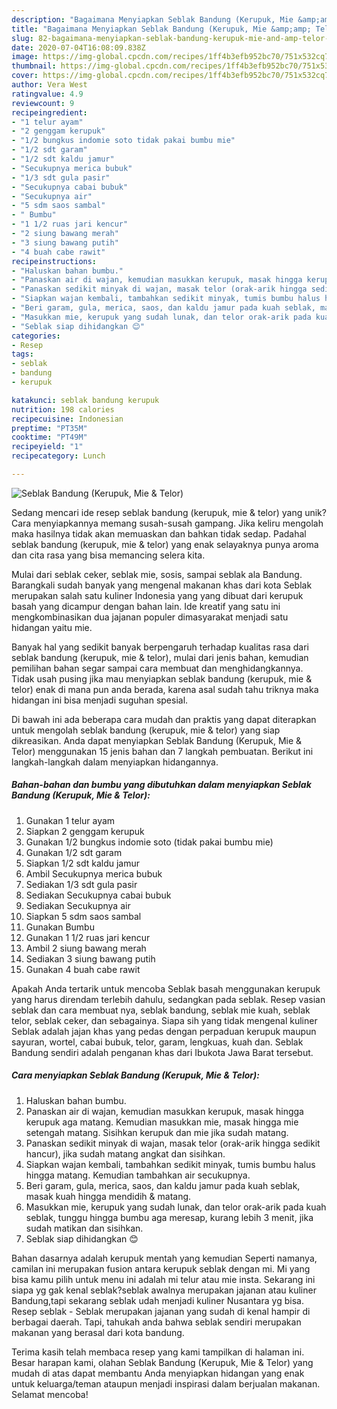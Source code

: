 ```yaml
---
description: "Bagaimana Menyiapkan Seblak Bandung (Kerupuk, Mie &amp;amp; Telor), Lezat Sekali"
title: "Bagaimana Menyiapkan Seblak Bandung (Kerupuk, Mie &amp;amp; Telor), Lezat Sekali"
slug: 82-bagaimana-menyiapkan-seblak-bandung-kerupuk-mie-and-amp-telor-lezat-sekali
date: 2020-07-04T16:08:09.838Z
image: https://img-global.cpcdn.com/recipes/1ff4b3efb952bc70/751x532cq70/seblak-bandung-kerupuk-mie-telor-foto-resep-utama.jpg
thumbnail: https://img-global.cpcdn.com/recipes/1ff4b3efb952bc70/751x532cq70/seblak-bandung-kerupuk-mie-telor-foto-resep-utama.jpg
cover: https://img-global.cpcdn.com/recipes/1ff4b3efb952bc70/751x532cq70/seblak-bandung-kerupuk-mie-telor-foto-resep-utama.jpg
author: Vera West
ratingvalue: 4.9
reviewcount: 9
recipeingredient:
- "1 telur ayam"
- "2 genggam kerupuk"
- "1/2 bungkus indomie soto tidak pakai bumbu mie"
- "1/2 sdt garam"
- "1/2 sdt kaldu jamur"
- "Secukupnya merica bubuk"
- "1/3 sdt gula pasir"
- "Secukupnya cabai bubuk"
- "Secukupnya air"
- "5 sdm saos sambal"
- " Bumbu"
- "1 1/2 ruas jari kencur"
- "2 siung bawang merah"
- "3 siung bawang putih"
- "4 buah cabe rawit"
recipeinstructions:
- "Haluskan bahan bumbu."
- "Panaskan air di wajan, kemudian masukkan kerupuk, masak hingga kerupuk aga matang. Kemudian masukkan mie, masak hingga mie setengah matang. Sisihkan kerupuk dan mie jika sudah matang."
- "Panaskan sedikit minyak di wajan, masak telor (orak-arik hingga sedikit hancur), jika sudah matang angkat dan sisihkan."
- "Siapkan wajan kembali, tambahkan sedikit minyak, tumis bumbu halus hingga matang. Kemudian tambahkan air secukupnya."
- "Beri garam, gula, merica, saos, dan kaldu jamur pada kuah seblak, masak kuah hingga mendidih &amp; matang."
- "Masukkan mie, kerupuk yang sudah lunak, dan telor orak-arik pada kuah seblak, tunggu hingga bumbu aga meresap, kurang lebih 3 menit, jika sudah matikan dan sisihkan."
- "Seblak siap dihidangkan 😊"
categories:
- Resep
tags:
- seblak
- bandung
- kerupuk

katakunci: seblak bandung kerupuk 
nutrition: 198 calories
recipecuisine: Indonesian
preptime: "PT35M"
cooktime: "PT49M"
recipeyield: "1"
recipecategory: Lunch

---
```



![Seblak Bandung (Kerupuk, Mie &amp; Telor)](https://img-global.cpcdn.com/recipes/1ff4b3efb952bc70/751x532cq70/seblak-bandung-kerupuk-mie-telor-foto-resep-utama.jpg)

Sedang mencari ide resep seblak bandung (kerupuk, mie &amp; telor) yang unik? Cara menyiapkannya memang susah-susah gampang. Jika keliru mengolah maka hasilnya tidak akan memuaskan dan bahkan tidak sedap. Padahal seblak bandung (kerupuk, mie &amp; telor) yang enak selayaknya punya aroma dan cita rasa yang bisa memancing selera kita.

Mulai dari seblak ceker, seblak mie, sosis, sampai seblak ala Bandung. Barangkali sudah banyak yang mengenal makanan khas dari kota Seblak merupakan salah satu kuliner Indonesia yang yang dibuat dari kerupuk basah yang dicampur dengan bahan lain. Ide kreatif yang satu ini mengkombinasikan dua jajanan populer dimasyarakat menjadi satu hidangan yaitu mie.

Banyak hal yang sedikit banyak berpengaruh terhadap kualitas rasa dari seblak bandung (kerupuk, mie &amp; telor), mulai dari jenis bahan, kemudian pemilihan bahan segar sampai cara membuat dan menghidangkannya. Tidak usah pusing jika mau menyiapkan seblak bandung (kerupuk, mie &amp; telor) enak di mana pun anda berada, karena asal sudah tahu triknya maka hidangan ini bisa menjadi suguhan spesial.


Di bawah ini ada beberapa cara mudah dan praktis yang dapat diterapkan untuk mengolah seblak bandung (kerupuk, mie &amp; telor) yang siap dikreasikan. Anda dapat menyiapkan Seblak Bandung (Kerupuk, Mie &amp; Telor) menggunakan 15 jenis bahan dan 7 langkah pembuatan. Berikut ini langkah-langkah dalam menyiapkan hidangannya.

<!--inarticleads1-->

##### Bahan-bahan dan bumbu yang dibutuhkan dalam menyiapkan Seblak Bandung (Kerupuk, Mie &amp; Telor):

1. Gunakan 1 telur ayam
1. Siapkan 2 genggam kerupuk
1. Gunakan 1/2 bungkus indomie soto (tidak pakai bumbu mie)
1. Gunakan 1/2 sdt garam
1. Siapkan 1/2 sdt kaldu jamur
1. Ambil Secukupnya merica bubuk
1. Sediakan 1/3 sdt gula pasir
1. Sediakan Secukupnya cabai bubuk
1. Sediakan Secukupnya air
1. Siapkan 5 sdm saos sambal
1. Gunakan  Bumbu
1. Gunakan 1 1/2 ruas jari kencur
1. Ambil 2 siung bawang merah
1. Sediakan 3 siung bawang putih
1. Gunakan 4 buah cabe rawit


Apakah Anda tertarik untuk mencoba Seblak basah menggunakan kerupuk yang harus direndam terlebih dahulu, sedangkan pada seblak. Resep vasian seblak dan cara membuat nya, seblak bandung, seblak mie kuah, seblak telor, seblak ceker, dan sebagainya. Siapa sih yang tidak mengenal kuliner Seblak adalah jajan khas yang pedas dengan perpaduan kerupuk maupun sayuran, wortel, cabai bubuk, telor, garam, lengkuas, kuah dan. Seblak Bandung sendiri adalah penganan khas dari Ibukota Jawa Barat tersebut. 

<!--inarticleads2-->

##### Cara menyiapkan Seblak Bandung (Kerupuk, Mie &amp; Telor):

1. Haluskan bahan bumbu.
1. Panaskan air di wajan, kemudian masukkan kerupuk, masak hingga kerupuk aga matang. Kemudian masukkan mie, masak hingga mie setengah matang. Sisihkan kerupuk dan mie jika sudah matang.
1. Panaskan sedikit minyak di wajan, masak telor (orak-arik hingga sedikit hancur), jika sudah matang angkat dan sisihkan.
1. Siapkan wajan kembali, tambahkan sedikit minyak, tumis bumbu halus hingga matang. Kemudian tambahkan air secukupnya.
1. Beri garam, gula, merica, saos, dan kaldu jamur pada kuah seblak, masak kuah hingga mendidih &amp; matang.
1. Masukkan mie, kerupuk yang sudah lunak, dan telor orak-arik pada kuah seblak, tunggu hingga bumbu aga meresap, kurang lebih 3 menit, jika sudah matikan dan sisihkan.
1. Seblak siap dihidangkan 😊


Bahan dasarnya adalah kerupuk mentah yang kemudian Seperti namanya, camilan ini merupakan fusion antara kerupuk seblak dengan mi. Mi yang bisa kamu pilih untuk menu ini adalah mi telur atau mie insta. Sekarang ini siapa yg gak kenal seblak?seblak awalnya merupakan jajanan atau kuliner Bandung,tapi sekarang seblak udah menjadi kuliner Nusantara yg bisa. Resep seblak - Seblak merupakan jajanan yang sudah di kenal hampir di berbagai daerah. Tapi, tahukah anda bahwa seblak sendiri merupakan makanan yang berasal dari kota bandung. 

Terima kasih telah membaca resep yang kami tampilkan di halaman ini. Besar harapan kami, olahan Seblak Bandung (Kerupuk, Mie &amp; Telor) yang mudah di atas dapat membantu Anda menyiapkan hidangan yang enak untuk keluarga/teman ataupun menjadi inspirasi dalam berjualan makanan. Selamat mencoba!
